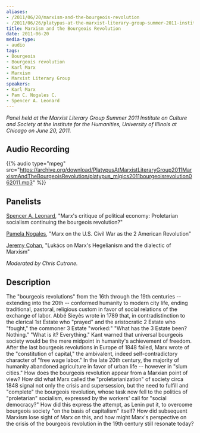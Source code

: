 ```yaml
---
aliases:
- /2011/06/20/marxism-and-the-bourgeois-revolution
- /2011/06/26/platypus-at-the-marxist-literary-group-summer-2011-institute-on-culture-and-society-in-chicago
title: Marxism and the Bourgeois Revolution
date: 2011-06-20
media-type:
- audio
tags:
- Bourgeois
- Bourgeois revolution
- Karl Marx
- Marxism
- Marxist Literary Group
speakers:
- Karl Marx
- Pam C. Nogales C.
- Spencer A. Leonard
---
```


_Panel held at the Marxist Literary Group Summer 2011 Institute on Culture and Society at the Institute for the Humanities, University of Illinois at Chicago on June 20, 2011._

## Audio Recording

{{% audio type="mpeg" src="https://archive.org/download/PlatypusAtMarxistLiteraryGroup2011MarxismAndTheBourgeoisRevolution/platypus_mlgics2011bourgeoisrevolution062011.mp3" %}}


## Panelists

[Spencer A. Leonard](/speakers/spencer-a-leonard), "Marx's critique of political economy: Proletarian socialism continuing the bourgeois revolution?"

[Pamela Nogales](/speakers/pam-c-nogales-c), "Marx on the U.S. Civil War as the 2 American Revolution"

[Jeremy Cohan](/speakers/jeremy-cohan), "Lukács on Marx's Hegelianism and the dialectic of Marxism"

_Moderated by Chris Cutrone._

## Description

The "bourgeois revolutions" from the 16th through the 19th centuries -- extending into the 20th -- conformed humanity to modern city life, ending traditional, pastoral, religious custom in favor of social relations of the exchange of labor. Abbé Sieyès wrote in 1789 that, in contradistinction to the clerical 1st Estate who "prayed" and the aristocratic 2 Estate who "fought," the commoner 3 Estate "worked:" "What has the 3 Estate been? Nothing." "What is it? Everything." Kant warned that universal bourgeois society would be the mere midpoint in humanity's achievement of freedom. After the last bourgeois revolutions in Europe of 1848 failed, Marx wrote of the "constitution of capital," the ambivalent, indeed self-contradictory character of "free wage labor." In the late 20th century, the majority of humanity abandoned agriculture in favor of urban life -- however in "slum cities." How does the bourgeois revolution appear from a Marxian point of view? How did what Marx called the "proletarianization" of society circa 1848 signal not only the crisis and supersession, but the need to fulfill and "complete" the bourgeois revolution, whose task now fell to the politics of "proletarian" socialism, expressed by the workers' call for "social democracy?" How did this express the attempt, as Lenin put it, to overcome bourgeois society "on the basis of capitalism" itself? How did subsequent Marxism lose sight of Marx on this, and how might Marx's perspective on the crisis of the bourgeois revolution in the 19th century still resonate today?
